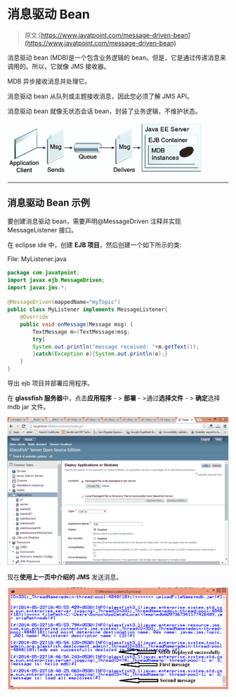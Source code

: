 # 消息驱动 Bean

> 原文:[https://www.javatpoint.com/message-driven-bean](https://www.javatpoint.com/message-driven-bean)

消息驱动 bean (MDB)是一个包含业务逻辑的 bean。但是，它是通过传递消息来调用的。所以，它就像 JMS 接收器。

MDB 异步接收消息并处理它。

消息驱动 bean 从队列或主题接收消息，因此您必须了解 JMS API。

消息驱动 bean 就像无状态会话 bean，封装了业务逻辑，不维护状态。

![message driven bean](img/a7c20dc2be4fd217c42e23b352c8fcb7.png)

* * *

## 消息驱动 Bean 示例

要创建消息驱动 bean，需要声明@MessageDriven 注释并实现 MessageListener 接口。

在 eclipse ide 中，创建 **EJB 项目**，然后创建一个如下所示的类:

File: MyListener.java

```java
package com.javatpoint;
import javax.ejb.MessageDriven;
import javax.jms.*;

@MessageDriven(mappedName="myTopic")
public class MyListener implements MessageListener{
	@Override
	public void onMessage(Message msg) {
		TextMessage m=(TextMessage)msg;
		try{
		System.out.println("message received: "+m.getText());
		}catch(Exception e){System.out.println(e);}
	}
}

```

导出 ejb 项目并部署应用程序。

在 **glassfish 服务器**中，点击**应用程序** - > **部署** - >通过**选择文件** - > **确定**选择 mdb jar 文件。

![how to deploy mdb](img/43816afef3373e029b568ccd5c0d175c.png)

现在**使用上一页中介绍的 JMS** 发送消息。

![ejb message driven bean output](img/a88eb13957d7a259bfcb386a7f3e3739.png)